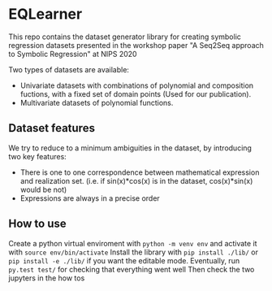 # EQLearner
This repo contains the dataset generator library for creating symbolic regression datasets presented in the workshop paper "A Seq2Seq approach to Symbolic Regression" at NIPS 2020

Two types of datasets are available:
* Univariate datasets with combinations of polynomial and composition fuctions, with a fixed set of domain points (Used for our publication).
* Multivariate datasets of polynomial functions.

## Dataset features
We try to reduce to a minimum ambiguities in the dataset, by introducing two key features:
* There is one to one correspondence between mathematical expression and realization set. (i.e. if sin(x)*cos(x) is in the dataset, cos(x)*sin(x) would be not)
* Expressions are always in a precise order

## How to use 
Create a python virtual enviroment with ```python -m venv env``` and activate it with ```source env/bin/activate```
Install the library with ```pip install ./lib/``` or ```pip install -e ./lib/``` if you want the editable mode.
Eventually, run ```py.test test/``` for checking that everything went well
Then check the two jupyters in the how tos


